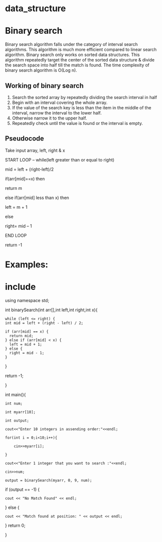 # data_structure

#  Binary search

Binary search algorithm falls under the category of interval search algorithms. This algorithm is much more efficient compared to linear search algorithm. Binary search only works on sorted data structures. This algorithm repeatedly target the center of the sorted data structure & divide the search space into half till the match is found.
The time complexity of binary search algorithm is O(Log n).

##  Working of binary search
1. Search the sorted array by repeatedly dividing the search interval in half
2. Begin with an interval covering the whole array.
3. If the value of the search key is less than the item in the middle of the interval, narrow the interval to the lower half.
4. Otherwise narrow it to the upper half.
5. Repeatedly check until the value is found or the interval is empty.
## Pseudocode
Take input array, left, right & x

START LOOP – while(left greater than or equal to right)

mid = left + (right-left)/2

if(arr[mid]==x) then

return m

else if(arr[mid] less than x) then

left = m + 1

else

right= mid – 1

END LOOP

return -1
#  Examples:
# include<iostream>

using namespace std;


int binarySearch(int arr[],int left,int right,int x){
	
	while (left <= right) {
    int mid = left + (right - left) / 2;

    if (arr[mid] == x) {
      return mid;
    } else if (arr[mid] < x) {
      left = mid + 1;
    } else {
      right = mid - 1;
    }
  }

  return -1;

}

int main(){

	int num;

	int myarr[10];

	int output;

	cout<<"Enter 10 integers in assending order:"<<endl;

	for(int i = 0;i<10;i++){

		cin>>myarr[i];

	}
	
	cout<<"Enter 1 integer that you want to search :"<<endl;

	cin>>num;

	output = binarySearch(myarr, 0, 9, num);


  if (output == -1) {

    cout << "No Match Found" << endl;

  } else {

    cout << "Match found at position: " << output << endl;

  }
	return 0;

}

